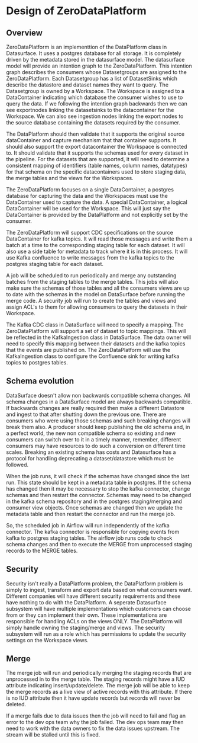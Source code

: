 # Design of ZeroDataPlatform

## Overview

ZeroDataPlatform is an implementtion of the DataPlatform class in Datasurface. It uses a postgres database for all storage. It is completely driven by the metadata stored in the datasurface model. The datasurface model will provide an intention graph to the ZeroDataPlatform. This intention graph describes the consumers whose Datasetgroups are assigned to the ZeroDataPlatform. Each Datasetgroup has a list of DatasetSinks which describe the datastore and dataset names they want to query. The Datasetgroup is owned by a Workspace. The Workspace is assigned to a DataContainer indicating which database the consumer wishes to use to query the data. If we following the intention graph backwards then we can see exportnodes linking the datasetsinks to the datacontainer for the Workspace. We can also see ingestion nodes linking the export nodes to the source database containing the datasets required by the consumer.

The DataPlatform should then validate that it supports the original source dataContainer and capture mechanism that that container supports. It should also support the export datacontainer the Workspace is connected to. It should validate that it supports the schemas used for every dataset in the pipeline. For the datasets that are supported, it will need to determine a consistent mapping of identifiers (table names, column names, datatypes) for that schema on the specific datacontainers used to store staging data, the merge tables and the views for the Workspaces.

The ZeroDataPlatform focuses on a single DataContainer, a postgres database for capturing the data and the Workspaces must use the DataContainer used to capture the data. A special DataContainer, a logical DataContainer will be used for the Workspace. This will just say the DataContainer is provided by the DataPlatform and not explicitly set by the consumer.

The ZeroDataPlatform will support CDC specifications on the source DataContainer for kafka topics. It will read those messages and write them a batch at a time to the corresponding staging table for each dataset. It will also use a side table for metadata to track where it is in this process. It will use Kafka confluence to write messages from the kafka topics to the postgres staging table for each dataset.

A job will be scheduled to run periodically and merge any outstanding batches from the staging tables to the merge tables. This jobs will also make sure the schemas of those tables and all the consumers views are up to date with the schemas in the model on DataSurface before running the merge code. A security job will run to create the tables and views and assign ACL's to them for allowing consumers to query the datasets in their Workspace.

The Kafka CDC class in DataSurface will need to specify a mapping. The ZeroDataPlatform will support a set of dataset to topic mappings. This will be reflected in the KafkaIngestion class in DataSurface. The data owner will need to specify this mapping between their datasets and the kafka topics that the events are published on. The ZeroDataPlatform will use the KafkaIngestion class to configure the Confluence sink for writing kafka topics to postgres tables.

## Schema evolution

DataSurface doesn't allow non backwards compatible schema changes. All schema changes in a DataSurface model are always backwards compatible. If backwards changes are really required then make a different Datastore and ingest to that after shutting down the previous one. There are consumers who were using those schemas and such breaking changes will break them also. A producer should keep publishing the old schema and, in a perfect world, the new non compatible schema so existing and new consumers can switch over to it in a timely manner, remember, different consumers may have resources to do such a conversion on different time scales. Breaking an existing schema has costs and Datasurface has a protocol for handling deprecating a dataset/datastore which must be followed.

When the job runs, it will check if the schemas have changed since the last run. This state should be kept in a metadata table in postgres. If the schema has changed then it may be necessary to stop the kafka connector, change schemas and then restart the connector. Schemas may need to be changed in the kafka schema repository and in the postgres staging/merging and consumer view objects. Once schemas are changed then we update the metadata table and then restart the connector and run the merge job.

So, the scheduled job in Airflow will run independently of the kafka connector. The kafka connector is responsible for copying events from kafka to postgres staging tables. The airflow job runs code to check schema changes and then to execute the MERGE from unprocessed staging records to the MERGE tables.

## Security

Security isn't really a DataPlatform problem, the DataPlatform problem is simply to ingest, transform and export data based on what consumers want. Different companies will have different security requirements and these have nothing to do with the DataPlatform. A seperate Datasurface subsystem will have multiple implementations which customers can choose from or they can implement their own. These implementations are responsible for handling ACLs on the views ONLY. The DataPlatform will simply handle owning the staging/merge and views. The security subsystem will run as a role which has permissions to update the security settings on the Workspace views.

## Merge

The merge job will run and periodically merging the staging records that are unprocessed in to the merge table. The staging records might have a IUD attribute indicating insert/update/delete. The merge job will be able to keep the merge records as a live view of active records with this attribute. If there is no IUD attribute then it have update records but records will never be deleted.

If a merge fails due to data issues then the job will need to fail and flag an error to the dev ops team why the job failed. The dev ops team may then need to work with the data owners to fix the data issues upstream. The stream will be stalled until this is fixed.